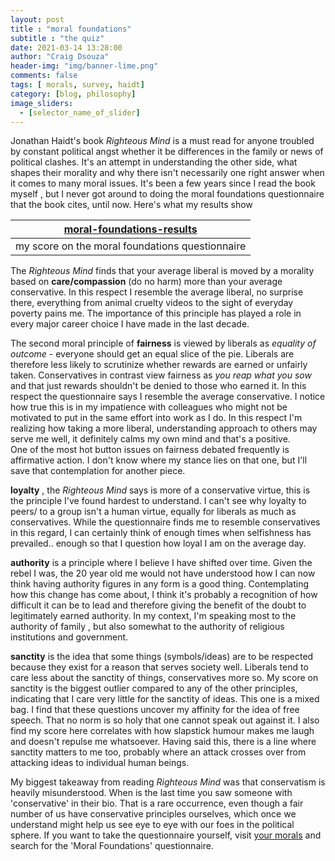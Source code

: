 ```yaml
---
layout: post
title : "moral foundations"
subtitle : "the quiz"
date: 2021-03-14 13:28:00
author: "Craig Dsouza"
header-img: "img/banner-lime.png"
comments: false
tags: [ morals, survey, haidt]
category: [blog, philosophy]
image_sliders:
  - [selector_name_of_slider]
---
```


Jonathan Haidt's book *Righteous Mind* is a must read for anyone troubled by constant political angst whether it be differences in the family or news of political clashes. It's an attempt in understanding the other side, what shapes their morality and why there isn't necessarily one right answer when it comes to many moral issues. It's been a few years since I read the book myself , but I never got around to doing the moral foundations questionnaire that the book cites, until now. Here's what my results show

|[moral-foundations-results](/img/posts/2021-03-14-moral-foundations/your-morals.PNG)|
|:--:|
| my score on the moral foundations questionnaire |

The *Righteous Mind* finds that your average liberal is moved by a morality based on **care/compassion** (do no harm) more than your average conservative. In this respect I resemble the average liberal, no surprise there, everything from animal cruelty videos to the sight of everyday poverty pains me. The importance of this principle has played a role in every major career choice I have made in the last decade.

The second moral principle of **fairness** is viewed by liberals as *equality of outcome* - everyone should get an equal slice of the pie. Liberals are therefore less likely to scrutinize whether rewards are earned or unfairly taken. Conservatives in contrast view fairness as *you reap what you sow* and that just rewards shouldn't be denied to those who earned it. In this respect the questionnaire says I resemble the average conservative. I notice how true this is in my impatience with colleagues who might not be motivated to put in the same effort into work as I do. In this respect I'm realizing how taking a more liberal, understanding approach to others may serve me well, it definitely calms my own mind and that's a positive. <br> 
 One of the most hot button issues on fairness debated frequently is affirmative action. I don't know where my stance lies on that one, but I'll save that contemplation for another piece.

**loyalty** , the *Righteous Mind* says is more of a conservative virtue, this is the principle I've found hardest to understand. I can't see why loyalty to peers/ to a group isn't a human virtue, equally for liberals as much as conservatives. While the questionnaire finds me to resemble conservatives in this regard, I can certainly think of enough times when selfishness has prevailed.. enough so that I question how loyal I am on the average day.

**authority** is a principle where I believe I have shifted over time. Given the rebel I was, the 20 year old me would not have understood how I can now think having authority figures in any form is a good thing. Contemplating how this change has come about, I think it's probably a recognition of how difficult it can be to lead and therefore giving the benefit of the doubt to legitimately earned authority. In my context, I'm speaking most to the authority of family , but also somewhat to the authority of religious institutions and government. 

**sanctity** is the idea that some things (symbols/ideas) are to be respected because they exist for a reason that serves society well. Liberals tend to care less about the sanctity of things, conservatives more so. My score on sanctity is the biggest outlier compared to any of the other principles, indicating that I care very little for the sanctity of ideas. This one is a mixed bag. I find that these questions uncover my affinity for the idea of free speech. That no norm is so holy that one cannot speak out against it. I also find my score here correlates with how slapstick humour makes me laugh and doesn't repulse me whatsoever. Having said this, there is a line where sanctity matters to me too, probably where an attack crosses over from attacking ideas to individual human beings.

My biggest takeaway from reading *Righteous Mind* was that conservatism is heavily misunderstood. When is the last time you saw someone with 'conservative' in their bio. That is a rare occurrence, even though a fair number of us have conservative principles ourselves, which once we understand might help us see eye to eye with our foes in the political sphere. If you want to take the questionnaire yourself, visit [your morals](https://www.yourmorals.org/) and search for the 'Moral Foundations' questionnaire. 
